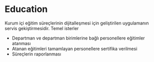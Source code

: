 # Education
Kurum içi eğitim süreçlerinin dijitalleşmesi için geliştirilen uygulamanın servis gekiştirmesidir.
Temel isterler
* Departman ve departman birimlerine bağlı personellere eğitimler atanması
* Atanan eğitimleri tamamlayan personellere sertifika verilmesi
* Süreçlerin raporlanması
